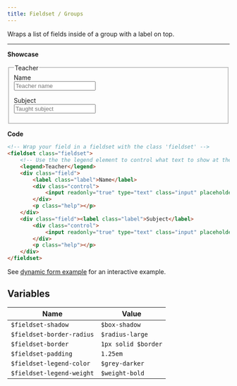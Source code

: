 ```yaml
---
title: Fieldset / Groups
---
```


Wraps a list of fields inside of a group with a label on top.

---

<p>
<div class="has-text-centered">

**Showcase**

</div>
</p>

<!-- Wrap your field in a fieldset with the class 'fieldset' -->
<fieldset class="fieldset">
    <!-- Use the the legend element to control what text to show at the top of the group -->
    <legend>Teacher</legend>
    <div class="field"><label class="label">Name</label>
        <div class="control"><input readonly="true" type="text" class="input" placeholder="Teacher name" value=""></div>
        <p class="help"></p>
    </div>
    <div class="field"><label class="label">Subject</label>
        <div class="control"><input readonly="true" type="text" class="input" placeholder="Taught subject" value=""></div>
        <p class="help"></p>
    </div>
</fieldset>

<p>
<div class="has-text-centered">

**Code**

</div>
</p>


```html
<!-- Wrap your field in a fieldset with the class 'fieldset' -->
<fieldset class="fieldset">
    <!-- Use the the legend element to control what text to show at the top of the group -->
    <legend>Teacher</legend>
    <div class="field">
        <label class="label">Name</label>
        <div class="control">
            <input readonly="true" type="text" class="input" placeholder="Teacher name" value="">
        </div>
        <p class="help"></p>
    </div>
    <div class="field"><label class="label">Subject</label>
        <div class="control">
            <input readonly="true" type="text" class="input" placeholder="Taught subject" value="">
        </div>
        <p class="help"></p>
    </div>
</fieldset>
```


See [dynamic form example](/Fable.Form/examples/index.html#dynamic-form) for an interactive example.

## Variables

<table class="table is-striped">
    <thead>
        <tr>
            <th>Name</th>
            <th>Value</th>
        </tr>
    </thead>
    <tbody>
        <tr>
            <td><code>$fieldset-shadow</code></td>
            <td><code>$box-shadow</code></td>
        </tr>
        <tr>
            <td><code>$fieldset-border-radius</code></td>
            <td><code>$radius-large</code></td>
        </tr>
        <tr>
            <td><code>$fieldset-border</code></td>
            <td><code>1px solid $border</code></td>
        </tr>
        <tr>
            <td><code>$fieldset-padding</code></td>
            <td><code>1.25em</code></td>
        </tr>
        <tr>
            <td><code>$fieldset-legend-color</code></td>
            <td><code>$grey-darker</code></td>
        </tr>
        <tr>
            <td><code>$fieldset-legend-weight</code></td>
            <td><code>$weight-bold</code></td>
        </tr>
    </tbody>
</table>
